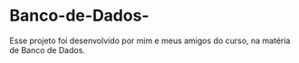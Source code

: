 # Banco-de-Dados-
Esse projeto foi desenvolvido por mim e meus amigos do curso, na matéria de Banco de Dados.

